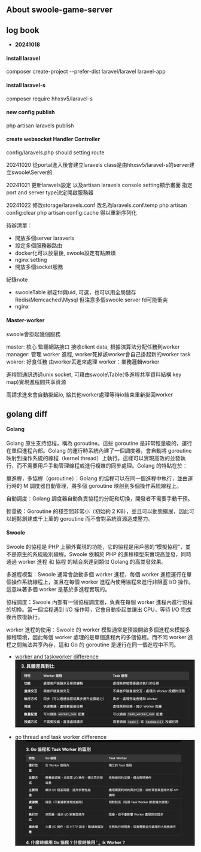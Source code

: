 

## About swoole-game-server

## log book

 - **20241018**

#### install laravel
composer create-project --prefer-dist laravel/laravel laravel-app

#### install laravel-s
composer require hhxsv5/laravel-s

#### new config publish
php artisan laravels publish

#### create websocket Handler Controller 
config/laravels.php should setting route

20241020
從portal進入後會建立laravels class是由hhxsv5/laravel-s的server建立swoole\Server的

20241021
更新laravels設定
以及artisan laravels console setting顯示畫面
指定port and server type決定開啟服務器

20241022
修改storage/laravels.conf 改名為laravels.conf.temp
php artisan config:clear
php artisan config:cache
得以重新序列化

待辦清單：
- 開放多個server laraverls
- 設定多個服務器路由
- docker化可以放最後, swoole設定有點麻煩
- nginx setting
- 開放多個socket服務

紀錄note
- swooleTable 綁定fd與uid, 可選，也可以用全局儲存 Redis\Memcached\Mysql 但注意多個swoole server fd可能衝突
- nginx 


#### Master-worker

swoole會掛起幾個服務

master: 核心 監聽網路接口 接收client data, 根據演算法分配任務到worker
manager: 管理 worker 進程, worker死掉該worker會自己掛起新的worker
task wokrer: 好食任務 由worker丟進來處理
worker：業務邏輯worker

進程間通訊透過unix socket, 
可藉由swoole\Table(多進程共享資料結構 key map)實現進程間共享資源

高請求進來會自動掛起io, 給其他worker處理等待io結束重新掛回worker

## golang diff

#### Golang
Golang 原生支持協程，稱為 goroutine。這些 goroutine 是非常輕量級的，運行在單個進程內部。Golang 的運行時系統內建了一個調度器，會自動將 goroutine 映射到操作系統的線程（kernel thread）上執行。這樣可以實現高效的並發執行，而不需要用戶手動管理線程或進行複雜的同步處理。Golang 的特點在於：

單進程，多協程（goroutine）：Golang 的協程可以在同一個進程中執行，並由運行時的 M
調度器自動管理，將多個 goroutine 映射到多個操作系統線程上。

自動調度：Golang 調度器自動負責協程的分配和切換，開發者不需要手動干預。

輕量級：Goroutine 的棧空間非常小（初始約 2 KB），並且可以動態擴展，因此可以輕鬆創建成千上萬的 goroutine 而不會對系統資源造成壓力。


#### Swoole
Swoole 的協程是 PHP 上額外實現的功能，它的協程是用戶態的“模擬協程”，並不是原生的系統級別線程。Swoole 依賴於 PHP 的進程模型來實現高並發，同時通過 worker 進程 和 協程 的結合來達到類似 Golang 的高並發效果。

多進程模型：Swoole 通常會啟動多個 worker 進程，每個 worker 進程運行在單個操作系統線程上，並且在每個 worker 進程內使用協程來進行非阻塞 I/O 操作。這意味著多個 worker 是基於多進程實現的。

協程調度：Swoole 內部有一個協程調度器，負責在每個 worker 進程內進行協程的切換。當一個協程遇到 I/O 操作時，它會自動掛起並讓出 CPU，等待 I/O 完成後再恢復執行。

worker 進程的使用：Swoole 的 worker 模型通常是預設開啟多個進程來模擬多線程環境，因此每個 worker 處理的是單個進程內的多個協程。而不同 worker 進程之間無法共享內存，這和 Go 的 goroutine 是運行在同一個進程中不同。

- worker and taskworker difference
![worker and taskworker](image.png)


- go thread and task worker difference
![alt text](image-1.png)
